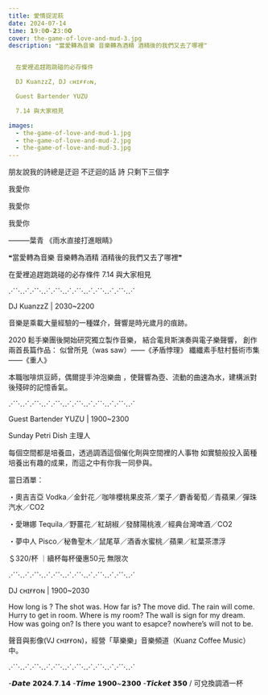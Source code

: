 ```yaml
---
title: 愛情捉泥萩
date: 2024-07-14
time: 𝟭9:0𝟬-𝟮3:0𝟬
cover: the-game-of-love-and-mud-3.jpg
description: ❝當愛轉為音樂 音樂轉為酒精 酒精後的我們又去了哪裡❞


  在愛裡追趕跑跳碰的必存條件

  DJ KuanzzZ, DJ ᴄʜɪғғᴏɴ,

  Guest Bartender YUZU

  7.14 與大家相見

images:
  - the-game-of-love-and-mud-1.jpg
  - the-game-of-love-and-mud-2.jpg
  - the-game-of-love-and-mud-3.jpg
---
```


朋友說我的詩總是迂迴
不迂迴的話
詩 只剩下三個字

我愛你

我愛你

我愛你

———葉青 《雨水直接打進眼睛》

❝當愛轉為音樂
音樂轉為酒精
酒精後的我們又去了哪裡❞

在愛裡追趕跑跳碰的必存條件
7.14 與大家相見

⋰⋱⋰⋰⋱⋰⋰⋱⋰⋰⋱⋰⋰⋱⋰⋰⋱⋰

DJ KuanzzZ | 2030~2200

音樂是乘載大量經驗的一種媒介，聲響是時光歲月的痕跡。

2020 鬆手樂團後開始研究獨立製作音樂，
結合電貝斯演奏與電子樂聲響，
創作兩首長篇作品：
似曾所見（was saw）——《矛盾悖理》
纖纖素手駐村藝術市集 ——《重人》

本職咖啡烘豆師，偶爾提手沖泡樂曲 ，使聲響為壺、流動的曲速為水，建構派對後殘碎的記憶香氣。

⋰⋱⋰⋰⋱⋰⋰⋱⋰⋰⋱⋰⋰⋱⋰⋰⋱⋰

Guest Bartender YUZU | 1900~2300

Sunday Petri Dish 主理人

每個空間都是培養皿，透過調酒這個催化劑與空間裡的人事物
如實驗般投入菌種培養出有趣的成果，而這之中有你我一同參與。

當日酒單：

・奧吉吉亞
Vodka／金針花／咖啡櫻桃果皮茶／栗子／麝香葡萄／青蘋果／彈珠汽水／CO2

・愛琳娜
Tequila／野薑花／紅胡椒／發酵陽桃液／經典台灣啤酒／CO2

・夢中人
Pisco／秘魯聖木／鼠尾草／酒香水蜜桃／蘋果／紅葉茶漂浮

＄320/杯 ｜續杯每杯優惠50元 無限次

⋰⋱⋰⋰⋱⋰⋰⋱⋰⋰⋱⋰⋰⋱⋰⋰⋱⋰

DJ ᴄʜɪғғᴏɴ | 1900~2030

How long is ? The shot was.
How far is? The move did.
The rain will come. Hurry to get in room.
Where is my room?
The wall is sign for my dream.
How was going on?
Is there you want to esapce?
nowhere’s will not to be.

聲音與影像(VJ ᴄʜɪғғᴏɴ)，經營「草樂樂」音樂頻道（Kuanz Coffee Music）中。

⋰⋱⋰⋰⋱⋰⋰⋱⋰⋰⋱⋰⋰⋱⋰⋰⋱⋰

-𝘿𝙖𝙩𝙚 𝟮𝟬𝟮𝟰.𝟳.𝟭𝟰
-𝙏𝙞𝙢𝙚 𝟭𝟵𝟬𝟬~𝟮𝟯𝟬𝟬
-𝙏𝙞𝙘𝙠𝙚𝙩 𝟯𝟱𝟬 / 可兌換調酒一杯
